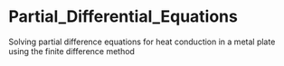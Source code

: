 # Partial_Differential_Equations
Solving partial difference equations for heat conduction in a metal plate using the finite difference method
